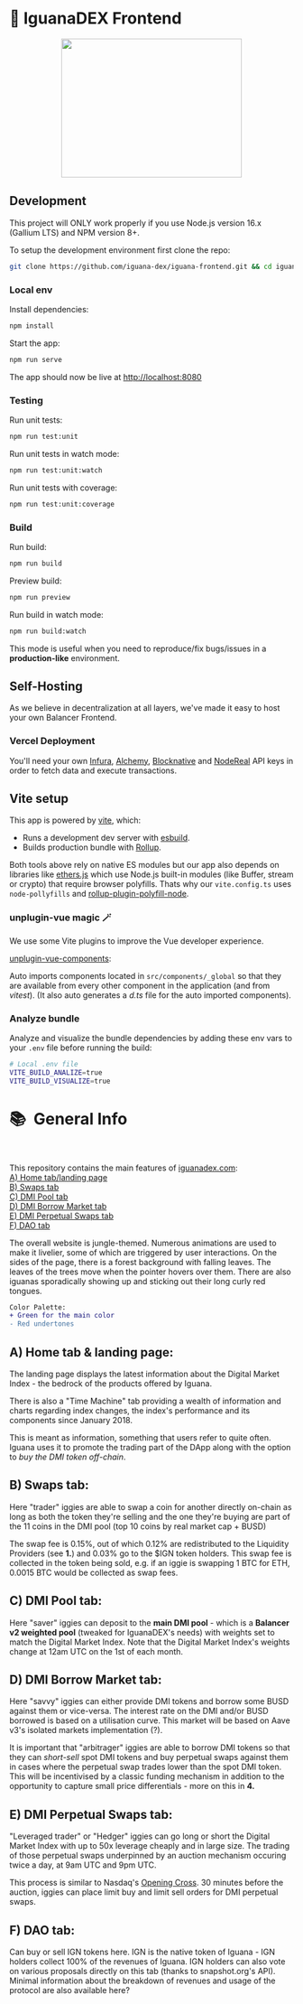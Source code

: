 # 🦎 IguanaDEX Frontend

<p align="center">
  <img width="320" height="246" src="https://user-images.githubusercontent.com/34973295/206001164-103361a4-086e-4e12-83e6-8a2d7ccd4d59.png">
</p>

## Development

This project will ONLY work properly if you use Node.js version 16.x (Gallium LTS) and NPM version 8+.

To setup the development environment first clone the repo:

```bash
git clone https://github.com/iguana-dex/iguana-frontend.git && cd iguana-frontend
```

### Local env

Install dependencies:

```bash
npm install
```

Start the app:

```bash
npm run serve
```

The app should now be live at [http://localhost:8080](http://localhost:8080)

### Testing

Run unit tests:

```bash
npm run test:unit
```

Run unit tests in watch mode:

```bash
npm run test:unit:watch
```

Run unit tests with coverage:

```bash
npm run test:unit:coverage
```

### Build

Run build:

```bash
npm run build
```

Preview build:

```bash
npm run preview
```

Run build in watch mode:

```bash
npm run build:watch
```

This mode is useful when you need to reproduce/fix bugs/issues in a **production-like** environment.

## Self-Hosting

As we believe in decentralization at all layers, we've made it easy to host your own Balancer Frontend.

### Vercel Deployment

You'll need your own [Infura](https://infura.io), [Alchemy](https://www.alchemy.com/),
[Blocknative](https://blocknative.com) and [NodeReal](https://nodereal.io/meganode) API keys in order to fetch data and
execute transactions.

## Vite setup

This app is powered by [vite](https://vitejs.dev/), which:

- Runs a development dev server with [esbuild](https://esbuild.github.io/).
- Builds production bundle with [Rollup](https://rollupjs.org/guide/en/).

Both tools above rely on native ES modules but our app also depends on libraries like [ethers.js](https://docs.ethers.io/) which use Node.js built-in modules (like Buffer, stream or crypto) that require browser polyfills. Thats why our `vite.config.ts` uses `node-pollyfills` and [rollup-plugin-polyfill-node](https://www.npmjs.com/package/rollup-plugin-polyfill-node).

### unplugin-vue magic 🪄

We use some Vite plugins to improve the Vue developer experience.

[unplugin-vue-components](https://github.com/antfu/unplugin-vue-components):

Auto imports components located in `src/components/_global` so that they are available from every other component in the application (and from _vitest_).
(It also auto generates a _d.ts_ file for the auto imported components).

### Analyze bundle

Analyze and visualize the bundle dependencies by adding these env vars to your `.env` file before running the build:

```bash
# Local .env file
VITE_BUILD_ANALIZE=true
VITE_BUILD_VISUALIZE=true
```

# 📚 &nbsp;General Info

<br />

This repository contains the main features of [iguanadex.com](https://iguanadex.com):<br />
[A) Home tab/landing page](https://github.com/Iguana-DEX/iguana-frontend#a-home-tab--landing-page) <br />
[B) Swaps tab](https://github.com/Iguana-DEX/iguana-frontend#b-swaps-tab) <br />
[C) DMI Pool tab](https://github.com/Iguana-DEX/iguana-frontend#c-dmi-pool-tab) <br />
[D) DMI Borrow Market tab](https://github.com/Iguana-DEX/iguana-frontend#d-dmi-borrow-market-tab) <br />
[E) DMI Perpetual Swaps tab](https://github.com/Iguana-DEX/iguana-frontend#e-dmi-perpetual-swaps-tab) <br />
[F) DAO tab](https://github.com/Iguana-DEX/iguana-frontend#f-dao-tab) <br />

The overall website is jungle-themed. Numerous animations are used to make it livelier, some of which are triggered by user interactions.
On the sides of the page, there is a forest background with falling leaves. The leaves of the trees move when the pointer hovers over them.
There are also iguanas sporadically showing up and sticking out their long curly red tongues.

```diff
Color Palette:
+ Green for the main color
- Red undertones
```

## A) Home tab & landing page:

The landing page displays the latest information about the Digital Market Index - the bedrock of the products offered by Iguana.

There is also a "Time Machine" tab providing a wealth of information and charts regarding index changes, the index's performance and its components since January 2018.

This is meant as information, something that users refer to quite often. Iguana uses it to promote the trading part of the DApp along with the option to _buy the DMI token off-chain_.

## B) Swaps tab:

Here "trader" iggies are able to swap a coin for another directly on-chain as long as both the token they're selling and the one they're buying are part of the 11 coins in the DMI pool (top 10 coins by real market cap + BUSD)

The swap fee is 0.15%, out of which 0.12% are redistributed to the Liquidity Providers (see **1.**) and 0.03% go to the $IGN token holders.
This swap fee is collected in the token being sold, e.g. if an iggie is swapping 1 BTC for ETH, 0.0015 BTC would be collected as swap fees.

## C) DMI Pool tab:

Here "saver" iggies can deposit to the **main DMI pool** - which is a **Balancer v2 weighted pool** (tweaked for IguanaDEX's needs) with weights set to match the Digital Market Index. Note that the Digital Market Index's weights change at 12am UTC on the 1st of each month.

## D) DMI Borrow Market tab:

Here "savvy" iggies can either provide DMI tokens and borrow some BUSD against them or vice-versa. The interest rate on the DMI and/or BUSD borrowed is based on a utilisation curve. This market will be based on Aave v3's isolated markets implementation (?).

It is important that "arbitrager" iggies are able to borrow DMI tokens so that they can _short-sell_ spot DMI tokens and buy perpetual swaps against them in cases where the perpetual swap trades lower than the spot DMI token. This will be incentivised by a classic funding mechanism in addition to the opportunity to capture small price differentials - more on this in **4.**

## E) DMI Perpetual Swaps tab:

"Leveraged trader" or "Hedger" iggies can go long or short the Digital Market Index with up to 50x leverage cheaply and in large size.
The trading of those perpetual swaps underpinned by an auction mechanism occuring twice a day, at 9am UTC and 9pm UTC.

This process is similar to Nasdaq's [Opening Cross](https://www.investopedia.com/terms/o/opening-cross.asp).
30 minutes before the auction, iggies can place limit buy and limit sell orders for DMI perpetual swaps.

## F) DAO tab:

Can buy or sell IGN tokens here. IGN is the native token of Iguana - IGN holders collect 100% of the revenues of Iguana.
IGN holders can also vote on various proposals directly on this tab (thanks to snapshot.org's API).
Minimal information about the breakdown of revenues and usage of the protocol are also available here?
